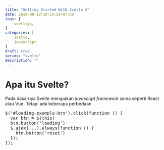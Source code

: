 ```yaml
---
title: "Getting Started With Svelte 3"
date: 2019-08-12T10:14:55+07:00
tags: [
	sveltejs,
]
categories: [
	svelte,
	javascript
]
draft: true
series: "svelte"
description: ""
---
```




# Apa itu Svelte?
Pada dasarnya Svelte merupakan *javascript framework* sama seperti React atau Vue. Tetapi ada beberapa perbedaan

<pre data-enlighter-language="js" data-enlighter-linenumbers="true" >
$('#loading-example-btn').click(function () {
  var btn = $(this)
  btn.button('loading')
  $.ajax(...).always(function () {
    btn.button('reset')
  });
});
</pre>